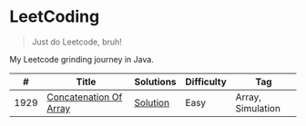 # LeetCoding

> Just do Leetcode, bruh!

My Leetcode grinding journey in Java.

| #    | Title                                                                           | Solutions                                                                                                                           | Difficulty | Tag               |
|------|---------------------------------------------------------------------------------|-------------------------------------------------------------------------------------------------------------------------------------|------------|-------------------|
| 1929 | [Concatenation Of Array](https://leetcode.com/problems/concatenation-of-array/) | [Solution](https://github.com/ani03sha/LeetCoding/blob/main/src/main/java/org/redquark/leetcoding/arrays/ConcatenationOfArray.java) | Easy       | Array, Simulation |
